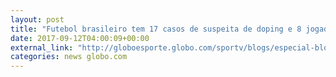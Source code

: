 ```yaml
---
layout: post
title: "Futebol brasileiro tem 17 casos de suspeita de doping e 8 jogadores suspensos"
date: 2017-09-12T04:00:09+00:00
external_link: "http://globoesporte.globo.com/sportv/blogs/especial-blog/ponta-de-lanca/post/futebol-brasileiro-tem-17-casos-de-suspeita-de-doping-e-8-jogadores-suspensos.html"
categories: news globo.com
---
```

